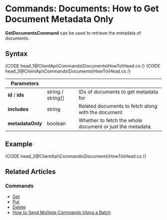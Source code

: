 # Commands: Documents: How to Get Document Metadata Only

**GetDocumentsCommand** can be used to retrieve the metadata of documents.

## Syntax

{CODE head_1@ClientApi\Commands\Documents\HowTo\Head.cs /}
{CODE head_3@ClientApi\Commands\Documents\HowTo\Head.cs /}


| Parameters | | |
| ------------- | ------------- | ----- |
| **id** / **ids** | string / string[] | IDs of documents to get metadata for |
| **includes** | string | Related documents to fetch along with the document |
| **metadataOnly** | boolean | Whether to fetch the whole document or just the metadata. |

## Example

{CODE head_2@ClientApi\Commands\Documents\HowTo\Head.cs /}

## Related Articles

### Commands 

- [Get](../../../../client-api/commands/documents/get)  
- [Put](../../../../client-api/commands/documents/put)  
- [Delete](../../../../client-api/commands/documents/delete)
- [How to Send Multiple Commands Using a Batch](../../../../client-api/commands/batches/how-to-send-multiple-commands-using-a-batch)
